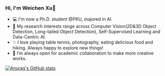 ### Hi, I'm Weichen Xu👋

- 💻 I'm now a Ph.D. student @PKU, majored in AI.
- 🌱 My research interests range across Computer Vision(2D&3D Object Detection, Long-tailed Object Detection), Self-Supervised Learning and Data-Centric AI.
- ✨ I love playing table tennis, photography, eating delicious food and hiking. Always happy to explore new things!
- 👯 I’m always open for academic collaboration to make more creative works.

[![Anurag's GitHub stats](https://github-readme-stats.vercel.app/api?username=RookieXwc)](https://github.com/anuraghazra/github-readme-stats)
